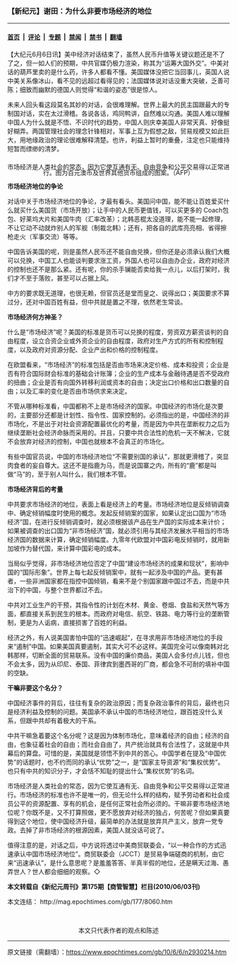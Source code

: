### 【新纪元】谢田：为什么非要市场经济的地位

---

#### [首页](../../../..?n2930214) &nbsp;|&nbsp; [评论](../../../../../epoch-comment?n2930214) &nbsp;|&nbsp; [专题](../../../../../epoch-special?n2930214) &nbsp;|&nbsp; [禁闻](../../../../../epoch-news?n2930214) &nbsp;|&nbsp; [禁书](../../../../../books?n2930214) &nbsp;|&nbsp; [翻墙](https://github.com/gfw-breaker/nogfw/blob/master/README.md?n2930214)


<div class="post_content" id="artbody" itemprop="articleBody">
 <!-- article content begin -->
 <p>
  【大纪元6月6日讯】美中经济对话结束了，虽然人民币升值等关键议题还是不了了之，但一如人们的预期，中共官媒仍极力渲染，称其为“运筹大国外交”。中美对话的葫芦里卖的是什么药，许多人都看不懂。美国媒体没把它当回事儿，英国人说中美关系像冰山，看不见的远超过看得见的；法国媒体说对话没重大突破，乏善可陈；细致而幽默的德国人则觉得“和谐的姿态”很是惊人。
 </p>
 <p>
  未来人回头看这段莫名其妙的对话，会很难理解。世界上最大的民主国跟最大的专制国对话，实在太过滑稽。各说各话，鸡同鸭讲，自然难以沟通。美国人难以理解中国人为什么就是不悟、不识时代的趋势，中国人则庆幸美国人非常天真、好像挺好糊弄。两国管理社会的理念针锋相对，军事上互为假想之敌，贸易规模又如此巨大，用地缘政治的理论很难解释清楚。也许，利益上暂时的重叠，注定也只能维持短暂而缥缈的清梦。
 </p>
 <p>
  <!--image v 1.0-->
 </p>
 <div style="line-height: 90%; text-align: center;">
  <br/>
  <span class="bn12">
   市场经济是人类社会的常态，因为它使互通有无、自由竞争和公平交易得以正常进行。图为百元澳币及世界其他货币组成的图案。（AFP）
  </span>
 </div>
 <p>
  <!-- -->
 </p>
 <p>
  <b>
   市场经济地位的争论
  </b>
 </p>
 <p>
  对话中关于市场经济地位的争论，才最有看头。美国问中国，能不能让百姓爱买什么就买什么美国货（市场开放）；让手中的人民币更值钱，可以买更多的 Coach包包、好莱坞大片和美国牛肉（汇率改革）；北韩恶棍太没道理，能不能一起修理，不让它动不动就炸别人的军舰（制裁北韩）；还有，把各自的武库亮亮相、省得擦枪走火（军事交流）等等。
 </p>
 <p>
  中国告诉美国的呢，则是虽然人民币还不能自由兑换，但你还是必须承认我们大概可以兑换，中国工人也能谈判要求涨工资，外国人也可以自由办企业，政府对经济的控制也还不是那么紧。还有呢，你的杀手镧能否卖给我一点儿，以后打架时，我们才不至于落败，甚至可以占据上风。
 </p>
 <p>
  中方的要求既无道理，也很无赖，但官员还是堂而皇之、说得出口；美国要求不算过分，还对中国百姓有益，但中共就是置之不理，依然老生常谈。
 </p>
 <p>
  <b>
   市场经济何方神圣？
  </b>
 </p>
 <p>
  什么是“市场经济”呢？美国的标准是货币可以兑换的程度，劳资双方薪资谈判的自由程度，设立合资企业或外资企业的自由程度，政府对生产方式的所有和控制程度，以及政府对资源分配、企业产出和价格的控制程度。
 </p>
 <p>
  在欧盟看来，“市场经济”的标准包括是否由市场来决定价格、成本和投资；企业是否有符合国际财会标准的基础会计账簿；企业的生产成本与金融待遇是否不受政府的扭曲；企业是否有向国外转移利润或资本的自由；决定出口价格和出口数量的自由；以及汇率的变化是否由市场供求来决定。
 </p>
 <p>
  不管从哪种标准看，中国都称不上是市场经济的国家。中国经济的市场化是次要的，主要部分还都是计划性、指令性、国家控制的。必须指出的是，中国经济的非市场化，不是出于对社会资源配置最优化的考量，而是因为中共在垄断权力之后为继续垄断社会经济命脉而采用的。并且，只要中共合法性的危机一天不解决，它就不会放弃对经济的控制，中国也就根本不会真正的市场化。
 </p>
 <p>
  有些中国官员说，中国的市场经济地位“不需要别国的承认”，那就更滑稽了，突显肉食者的妄自尊大。这还不是指鹿为马，而是说国寨之内，所有的“鹿”都是叫做“马”的，至于别人叫什么，我们根本不管。
 </p>
 <p>
  <b>
   市场经济背后的考量
  </b>
 </p>
 <p>
  中共要求市场经济的地位，表面上看是经济上的考量。市场经济地位是反倾销调查中、确定倾销幅度时使用的概念。发起反倾销案的国家，如果认定出口国为“市场经济”国，在进行反倾销调查时，就必须根据该产品在生产国的实际成本来计价；如果被调查的出口国为“非市场经济”国，就必须引用与其经济发展水平相当的市场经济国的数据来计算，确定倾销幅度。九零年代欧盟对中国彩电反倾销时，就用新加坡作为替代国，来计算中国彩电的成本。
 </p>
 <p>
  当局似乎觉得，非市场经济地位否定了中国“建设市场经济的成果和现状”，影响中国的“国际形象”。世界上每七起反倾销案中，就有一起涉及中国的产品。更有甚者，一些非洲国家都在指控中国倾销，看来不是个别国家跟中国过不去，而是中共治下的中国，与整个世界都过不去。
 </p>
 <p>
  中共对工业生产的干预，其指令性的计划在木材、黄金、卷烟、食盐和天然气等方面，都直接关系到民生的根本。而政府对电信、航空、铁路、电力等行业的垄断管制，更是为人诟病，直接损害了百姓的利益。
 </p>
 <p>
  经济之外，有人说美国害怕中国的“迅速崛起”，在寻求用非市场经济地位的手段来“遏制”中国。如果美国真要遏制，其实大可不必这样。美国完全可以像南韩对北韩那样，切断全面的贸易联系。没有中国的廉价商品，美国人会多付点儿钱，但也不会太多，因为从印尼、泰国、菲律宾到墨西哥的厂商，都会急不可耐的填补中国的空缺。
 </p>
 <p>
  <b>
   干嘛非要这个名分？
  </b>
 </p>
 <p>
  中国经济事件的背后，往往有复杂的政治原因；而复杂政治事件的背后，最终也只是经济利益及控制的问题。美国承不承认中国的市场经济地位，跟百姓没什么关系，但跟中共却有着极大的干系。
 </p>
 <p>
  中共干嘛急着要这个名分呢？这是因为体制市场化，意味着经济的自由；经济的自由，也象征着社会的自由；而社会自由了，共产统治就具有合法性了，这就是中共幕后的算盘。可惜的是，美国就是领悟不到中共的苦心。中国学者在提及“中国优势”的话题时，也不约而同的承认“优势”之一，是“国家主导资源”和“集权优势”。也只有中共的知识分子，才会恬不知耻的提出什么“集权优势”的名词。
 </p>
 <p>
  市场经济是人类社会的常态，因为它使互通有无、自由竞争和公平交易得以正常进行。市场经济的标准也许不是唯一的，但无论什么样的结构，赋予劳动者和社会成员公平的资源配置、享有的机会，是任何正常社会所必须的。干嘛非要市场经济地位呢？你既不是，又不打算照做，更不愿放弃对经济的独占，何苦呢？但如果真要得到这个地位，使中国经济升级，最简单的办法就是放弃共产主义，放弃一党专政。去掉了非市场经济的根源因素，美国人就没话可说了。
 </p>
 <p>
  值得注意的是，对话之后，中方说将透过中美商贸联委会，“以一种合作的方式迅速承认中国市场经济地位”。商贸联委会（JCCT）是贸易争端磋商的机制，由它来“迅速承认”，是什么意思呢？是羞羞答答、半真半假的地位，还是瞒天过海、愚弄世人？世人都会细细的观察。◇
 </p>
 <p>
  <b>
   本文转载自《新纪元周刊》第175期【商管智慧】栏目(2010/06/03刊)
  </b>
 </p>
 <p>
  本文连结：
  <ok href=" http://mag.epochtimes.com/gb/177/8060.htm " target="_blank">
   http://mag.epochtimes.com/gb/177/8060.htm
  </ok>
 </p>
 <p>
  <font color="#ffffff">
   (http://www.dajiyuan.com)
  </font>
  <br/>
  <center>
   <font class="GY13">
    本文只代表作者的观点和陈述
   </font>
  </center>
 </p>
 <!-- article content end -->
 <div id="below_article_ad">
 </div>
</div>


---

原文链接（需翻墙）：https://www.epochtimes.com/gb/10/6/6/n2930214.htm
